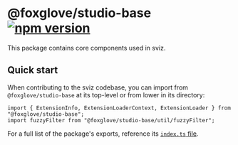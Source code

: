 # @foxglove/studio-base &nbsp; [![npm version](https://img.shields.io/npm/v/@foxglove/studio-base.svg?style=flat)](https://www.npmjs.com/package/@foxglove/studio-base)

This package contains core components used in sviz.

## Quick start

When contributing to the sviz codebase, you can import from `@foxglove/studio-base` at its top-level or from lower in its directory:

```
import { ExtensionInfo, ExtensionLoaderContext, ExtensionLoader } from "@foxglove/studio-base";
import fuzzyFilter from "@foxglove/studio-base/util/fuzzyFilter";
```

For a full list of the package's exports, reference its [`index.ts` file](https://github.com/foxglove/studio/blob/main/packages/studio-base/src/index.ts).
